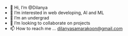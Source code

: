 - 👋 Hi, I’m @Dilanya
- 👀 I’m interested in web developing, AI and ML
- 🌱 I’m an undergrad
- 💞️ I’m looking to collaborate on projects
- 📫 How to reach me ... dilanyasamarakoon@gmail.com

<!---
Dilanya/Dilanya is a ✨ special ✨ repository because its `README.md` (this file) appears on your GitHub profile.
You can click the Preview link to take a look at your changes.
--->
